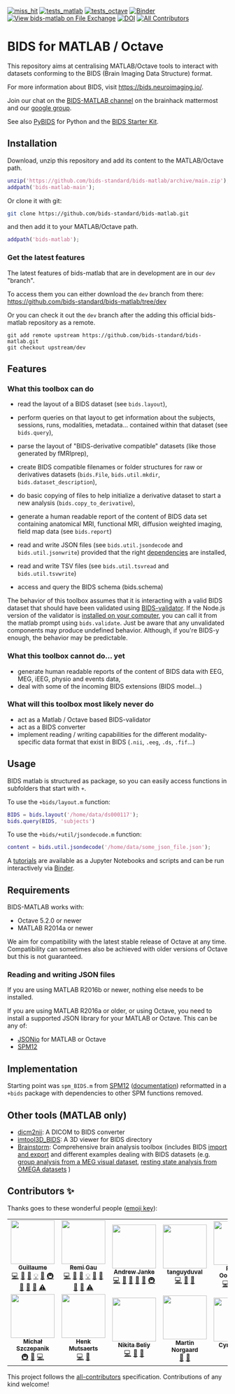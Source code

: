 <!-- markdown-link-check-disable -->

<!-- .. only:: html -->

[![miss_hit](https://github.com/bids-standard/bids-matlab/actions/workflows/miss_hit.yml/badge.svg)](https://github.com/bids-standard/bids-matlab/actions/workflows/miss_hit.yml)
[![tests_matlab](https://github.com/bids-standard/bids-matlab/actions/workflows/run_tests_matlab.yml/badge.svg)](https://github.com/bids-standard/bids-matlab/actions/workflows/run_tests_matlab.yml)
[![tests_octave](https://github.com/bids-standard/bids-matlab/actions/workflows/run_tests_octave.yml/badge.svg)](https://github.com/bids-standard/bids-matlab/actions/workflows/run_tests_octave.yml)
[![Binder](https://mybinder.org/badge_logo.svg)](https://mybinder.org/v2/gh/bids-standard/bids-matlab/dev?urlpath=demos)
[![View bids-matlab on File Exchange](https://www.mathworks.com/matlabcentral/images/matlab-file-exchange.svg)](https://nl.mathworks.com/matlabcentral/fileexchange/93740-bids-matlab)
[![DOI](https://zenodo.org/badge/DOI/10.5281/zenodo.5910584.svg)](https://doi.org/10.5281/zenodo.5910584)
[![All Contributors](https://img.shields.io/badge/all_contributors-13-orange.svg?style=flat-square)](#contributors-)

<!-- markdown-link-check-enable -->

# BIDS for MATLAB / Octave

This repository aims at centralising MATLAB/Octave tools to interact with
datasets conforming to the BIDS (Brain Imaging Data Structure) format.

For more information about BIDS, visit https://bids.neuroimaging.io/.

Join our chat on the
[BIDS-MATLAB channel](https://mattermost.brainhack.org/brainhack/channels/bids-matlab)
on the brainhack mattermost and our [google group](https://groups.google.com/g/bids-matlab).

See also [PyBIDS](https://github.com/bids-standard/pybids) for Python and the
[BIDS Starter Kit](https://github.com/bids-standard/bids-starter-kit).

## Installation

Download, unzip this repository and add its content to the MATLAB/Octave path.

```Matlab
unzip('https://github.com/bids-standard/bids-matlab/archive/main.zip');
addpath('bids-matlab-main');
```

Or clone it with git:

```bash
git clone https://github.com/bids-standard/bids-matlab.git
```

and then add it to your MATLAB/Octave path.

```Matlab
addpath('bids-matlab');
```

### Get the latest features

The latest features of bids-matlab that are in development are in our `dev`
"branch".

To access them you can either download the `dev` branch from there:
https://github.com/bids-standard/bids-matlab/tree/dev

Or you can check it out the `dev` branch after the adding this official
bids-matlab repository as a remote.

```
git add remote upstream https://github.com/bids-standard/bids-matlab.git
git checkout upstream/dev
```

## Features

### What this toolbox can do

- read the layout of a BIDS dataset (see `bids.layout`),
- perform queries on that layout to get information about the subjects,
  sessions, runs, modalities, metadata... contained within that dataset (see
  `bids.query`),
- parse the layout of "BIDS-derivative compatible" datasets (like those
  generated by fMRIprep),

- create BIDS compatible filenames or folder structures for raw or derivatives
  datasets (`bids.File`, `bids.util.mkdir`,
  `bids.dataset_description`),
- do basic copying of files to help initialize a derivative dataset
  to start a new analysis (`bids.copy_to_derivative`),

- generate a human readable report of the content of BIDS data set containing
  anatomical MRI, functional MRI, diffusion weighted imaging, field map data
  (see `bids.report`)
- read and write JSON files (see `bids.util.jsondecode` and
  `bids.util.jsonwrite`) provided that the right
  [dependencies](#reading-and-writing-json-files) are installed,
- read and write TSV files (see `bids.util.tsvread` and `bids.util.tsvwrite`)

- access and query the BIDS schema (bids.schema)

The behavior of this toolbox assumes that it is interacting with a valid BIDS
dataset that should have been validated using
[BIDS-validator](https://bids-standard.github.io/bids-validator/). If the
Node.js version of the validator is
[installed on your computer](https://github.com/bids-standard/bids-validator#quickstart),
you can call it from the matlab prompt using `bids.validate`. Just be aware that
any unvalidated components may produce undefined behavior. Although, if you're
BIDS-y enough, the behavior may be predictable.

### What this toolbox cannot do... yet

- generate human readable reports of the content of BIDS data with EEG, MEG,
  iEEG, physio and events data,
- deal with some of the incoming BIDS extensions (BIDS model...)

### What will this toolbox most likely never do

- act as a Matlab / Octave based BIDS-validator
- act as a BIDS converter
- implement reading / writing capabilities for the different modality-specific
  data format that exist in BIDS (`.nii`, `.eeg`, `.ds`, `.fif`...)

## Usage

BIDS matlab is structured as package, so you can easily access functions in subfolders
that start with `+`.

To use the `+bids/layout.m` function:

```Matlab
BIDS = bids.layout('/home/data/ds000117');
bids.query(BIDS, 'subjects')
```

To use the `+bids/+util/jsondecode.m` function:

```Matlab
content = bids.util.jsondecode('/home/data/some_json_file.json');
```

A
[tutorials](https://github.com/bids-standard/bids-matlab/blob/main/lib/bids-matlab/demos/notebooks)
are available as a Jupyter Notebooks and scripts and can be run interactively via
[Binder](https://mybinder.org/v2/gh/bids-standard/bids-matlab/dev?urlpath=demos).

## Requirements

BIDS-MATLAB works with:

- Octave 5.2.0 or newer
- MATLAB R2014a or newer

We aim for compatibility with the latest stable release of Octave at any time.
Compatibility can sometimes also be achieved with older versions of Octave but
this is not guaranteed.

### Reading and writing JSON files

If you are using MATLAB R2016b or newer, nothing else needs to be installed.

If you are using MATLAB R2016a or older, or using Octave, you need to install a
supported JSON library for your MATLAB or Octave. This can be any of:

- [JSONio](https://github.com/gllmflndn/JSONio) for MATLAB or Octave
- [SPM12](https://www.fil.ion.ucl.ac.uk/spm/software/spm12/)

## Implementation

Starting point was `spm_BIDS.m` from [SPM12](https://github.com/spm/spm12)
([documentation](https://en.wikibooks.org/wiki/SPM/BIDS#BIDS_parser_and_queries))
reformatted in a `+bids` package with dependencies to other SPM functions
removed.

## Other tools (MATLAB only)

- [dicm2nii](https://github.com/xiangruili/dicm2nii): A DICOM to BIDS
  converter
- [imtool3D_BIDS](https://github.com/tanguyduval/imtool3D_td): A 3D viewer for
  BIDS directory
- [Brainstorm](https://github.com/brainstorm-tools/brainstorm3): Comprehensive
  brain analysis toolbox (includes BIDS
  [import and export](https://neuroimage.usc.edu/brainstorm/ExportBids) and
  different examples dealing with BIDS datasets (e.g.
  [group analysis from a MEG visual dataset](https://neuroimage.usc.edu/brainstorm/Tutorials/VisualGroup),
  [resting state analysis from OMEGA datasets](https://neuroimage.usc.edu/brainstorm/Tutorials/RestingOmega#BIDS_specifications)
  )

## Contributors ✨

Thanks goes to these wonderful people
([emoji key](https://allcontributors.org/docs/en/emoji-key)):

<!-- ALL-CONTRIBUTORS-LIST:START - Do not remove or modify this section -->
<!-- prettier-ignore-start -->
<!-- markdownlint-disable -->
<table>
  <tr>
    <td align="center"><a href="https://github.com/gllmflndn"><img src="https://avatars0.githubusercontent.com/u/5950855?v=4?s=100" width="100px;" alt=""/><br /><sub><b>Guillaume</b></sub></a><br /><a href="https://github.com/bids-standard/bids-matlab/commits?author=gllmflndn" title="Code">💻</a> <a href="#design-gllmflndn" title="Design">🎨</a> <a href="https://github.com/bids-standard/bids-matlab/commits?author=gllmflndn" title="Documentation">📖</a> <a href="#example-gllmflndn" title="Examples">💡</a> <a href="#ideas-gllmflndn" title="Ideas, Planning, & Feedback">🤔</a> <a href="#infra-gllmflndn" title="Infrastructure (Hosting, Build-Tools, etc)">🚇</a> <a href="#maintenance-gllmflndn" title="Maintenance">🚧</a> <a href="#question-gllmflndn" title="Answering Questions">💬</a> <a href="https://github.com/bids-standard/bids-matlab/pulls?q=is%3Apr+reviewed-by%3Agllmflndn" title="Reviewed Pull Requests">👀</a> <a href="https://github.com/bids-standard/bids-matlab/commits?author=gllmflndn" title="Tests">⚠️</a></td>
    <td align="center"><a href="https://remi-gau.github.io/"><img src="https://avatars3.githubusercontent.com/u/6961185?v=4?s=100" width="100px;" alt=""/><br /><sub><b>Remi Gau</b></sub></a><br /><a href="https://github.com/bids-standard/bids-matlab/commits?author=Remi-Gau" title="Code">💻</a> <a href="#design-Remi-Gau" title="Design">🎨</a> <a href="https://github.com/bids-standard/bids-matlab/commits?author=Remi-Gau" title="Documentation">📖</a> <a href="#example-Remi-Gau" title="Examples">💡</a> <a href="#ideas-Remi-Gau" title="Ideas, Planning, & Feedback">🤔</a> <a href="#maintenance-Remi-Gau" title="Maintenance">🚧</a> <a href="#question-Remi-Gau" title="Answering Questions">💬</a> <a href="https://github.com/bids-standard/bids-matlab/pulls?q=is%3Apr+reviewed-by%3ARemi-Gau" title="Reviewed Pull Requests">👀</a> <a href="https://github.com/bids-standard/bids-matlab/commits?author=Remi-Gau" title="Tests">⚠️</a></td>
    <td align="center"><a href="http://apjanke.net"><img src="https://avatars2.githubusercontent.com/u/2618447?v=4?s=100" width="100px;" alt=""/><br /><sub><b>Andrew Janke</b></sub></a><br /><a href="https://github.com/bids-standard/bids-matlab/commits?author=apjanke" title="Code">💻</a> <a href="#design-apjanke" title="Design">🎨</a> <a href="https://github.com/bids-standard/bids-matlab/commits?author=apjanke" title="Documentation">📖</a> <a href="#ideas-apjanke" title="Ideas, Planning, & Feedback">🤔</a> <a href="https://github.com/bids-standard/bids-matlab/pulls?q=is%3Apr+reviewed-by%3Aapjanke" title="Reviewed Pull Requests">👀</a> <a href="#infra-apjanke" title="Infrastructure (Hosting, Build-Tools, etc)">🚇</a></td>
    <td align="center"><a href="https://github.com/tanguyduval"><img src="https://avatars1.githubusercontent.com/u/7785316?v=4?s=100" width="100px;" alt=""/><br /><sub><b>tanguyduval</b></sub></a><br /><a href="https://github.com/bids-standard/bids-matlab/commits?author=tanguyduval" title="Code">💻</a> <a href="https://github.com/bids-standard/bids-matlab/commits?author=tanguyduval" title="Documentation">📖</a> <a href="#ideas-tanguyduval" title="Ideas, Planning, & Feedback">🤔</a></td>
    <td align="center"><a href="https://github.com/robertoostenveld"><img src="https://avatars1.githubusercontent.com/u/899043?v=4?s=100" width="100px;" alt=""/><br /><sub><b>Robert Oostenveld</b></sub></a><br /><a href="https://github.com/bids-standard/bids-matlab/commits?author=robertoostenveld" title="Code">💻</a> <a href="https://github.com/bids-standard/bids-matlab/commits?author=robertoostenveld" title="Documentation">📖</a> <a href="#ideas-robertoostenveld" title="Ideas, Planning, & Feedback">🤔</a> <a href="https://github.com/bids-standard/bids-matlab/pulls?q=is%3Apr+reviewed-by%3Arobertoostenveld" title="Reviewed Pull Requests">👀</a></td>
    <td align="center"><a href="http://www.cmadan.com"><img src="https://avatars0.githubusercontent.com/u/6385051?v=4?s=100" width="100px;" alt=""/><br /><sub><b>Christopher Madan</b></sub></a><br /><a href="#content-cMadan" title="Content">🖋</a></td>
    <td align="center"><a href="http://guiomarniso.com"><img src="https://avatars1.githubusercontent.com/u/4451818?v=4?s=100" width="100px;" alt=""/><br /><sub><b>Julia Guiomar Niso Galán</b></sub></a><br /><a href="https://github.com/bids-standard/bids-matlab/pulls?q=is%3Apr+reviewed-by%3Aguiomar" title="Reviewed Pull Requests">👀</a></td>
  </tr>
  <tr>
    <td align="center"><a href="https://github.com/mslw"><img src="https://avatars1.githubusercontent.com/u/11985212?v=4?s=100" width="100px;" alt=""/><br /><sub><b>Michał Szczepanik</b></sub></a><br /><a href="#infra-mslw" title="Infrastructure (Hosting, Build-Tools, etc)">🚇</a> <a href="#ideas-mslw" title="Ideas, Planning, & Feedback">🤔</a> <a href="https://github.com/bids-standard/bids-matlab/commits?author=mslw" title="Code">💻</a></td>
    <td align="center"><a href="http://www.ExploreASL.org"><img src="https://avatars.githubusercontent.com/u/27774254?v=4?s=100" width="100px;" alt=""/><br /><sub><b>Henk Mutsaerts</b></sub></a><br /><a href="https://github.com/bids-standard/bids-matlab/commits?author=HenkMutsaerts" title="Code">💻</a> <a href="#ideas-HenkMutsaerts" title="Ideas, Planning, & Feedback">🤔</a></td>
    <td align="center"><a href="https://github.com/nbeliy"><img src="https://avatars.githubusercontent.com/u/44231332?v=4?s=100" width="100px;" alt=""/><br /><sub><b>Nikita Beliy</b></sub></a><br /><a href="https://github.com/bids-standard/bids-matlab/commits?author=nbeliy" title="Code">💻</a> <a href="#ideas-nbeliy" title="Ideas, Planning, & Feedback">🤔</a> <a href="https://github.com/bids-standard/bids-matlab/pulls?q=is%3Apr+reviewed-by%3Anbeliy" title="Reviewed Pull Requests">👀</a></td>
    <td align="center"><a href="https://profiles.stanford.edu/martin-noergaard"><img src="https://avatars.githubusercontent.com/u/12412821?v=4?s=100" width="100px;" alt=""/><br /><sub><b>Martin Norgaard</b></sub></a><br /><a href="https://github.com/bids-standard/bids-matlab/issues?q=author%3Amnoergaard" title="Bug reports">🐛</a> <a href="#ideas-mnoergaard" title="Ideas, Planning, & Feedback">🤔</a></td>
    <td align="center"><a href="https://cpernet.github.io/"><img src="https://avatars.githubusercontent.com/u/4772878?v=4?s=100" width="100px;" alt=""/><br /><sub><b>Cyril Pernet</b></sub></a><br /><a href="https://github.com/bids-standard/bids-matlab/commits?author=CPernet" title="Code">💻</a> <a href="#ideas-CPernet" title="Ideas, Planning, & Feedback">🤔</a></td>
    <td align="center"><a href="http://www.giga.uliege.be"><img src="https://avatars.githubusercontent.com/u/2011934?v=4?s=100" width="100px;" alt=""/><br /><sub><b>Christophe Phillips</b></sub></a><br /><a href="#ideas-ChristophePhillips" title="Ideas, Planning, & Feedback">🤔</a></td>
    <td align="center"><a href="https://github.com/CerenB"><img src="https://avatars.githubusercontent.com/u/10451654?v=4?s=100" width="100px;" alt=""/><br /><sub><b>CerenB</b></sub></a><br /><a href="https://github.com/bids-standard/bids-matlab/pulls?q=is%3Apr+reviewed-by%3ACerenB" title="Reviewed Pull Requests">👀</a></td>
  </tr>
</table>

<!-- markdownlint-restore -->
<!-- prettier-ignore-end -->

<!-- ALL-CONTRIBUTORS-LIST:END -->

This project follows the
[all-contributors](https://github.com/all-contributors/all-contributors)
specification. Contributions of any kind welcome!
